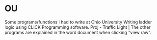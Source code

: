 # OU
Some programs/functions I had to write at Ohio University
Writing ladder logic using CLICK Programming software.
Proj - Traffic Light |
The other programs are explained in the word document when clicking "view raw".
